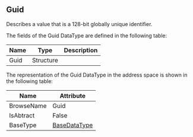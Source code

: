 <!-- datatype -->
## Guid
Describes a value that is a 128-bit globally unique identifier.  
<!-- end of description -->
The fields of the Guid DataType are defined in the following table:  

|Name|Type|Description|
|---|---|---|
|Guid|Structure||

The representation of the Guid DataType in the address space is shown in the following table:  

|Name|Attribute|
|---|---|
|BrowseName|Guid|
|IsAbtract|False|
|BaseType|[BaseDataType](../../../Part3/DataTypes/BaseDataType/readme.md)|

